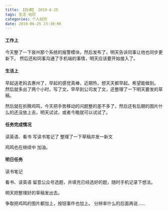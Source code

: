 ```yaml
---
title: 【日课】 2019-6-25
tags: 生活 经历
categories: 个人经历
date: 2019-06-25 23:30:00
---
```


#### 工作上

今天整了一下泉州那个系统的报警模块，然后发布了，明天告诉同事让他也同步更新下。
然后还和同事沟通了手机端的事情，明天应该要开始接入了。

#### 生活上

早起送老妈去惠州了，早起的感觉真棒，近期热，想天天都早起。希望能做到。
然后就多出了两个小时，写了文，早早到公司发了文，还整理了一下明天要发的草稿。

然后就在折腾鸡鸣，今天把手势移动的问题整的差不多了，然后还有后期的图片什么的还没放上去，明天试试，或者今晚就可以试试了。

#### 任务完成情况

读英语、看书
写读书笔记了
整理了一下草稿并发一新文

鸡鸣也在继续中
加油。

#### 明日任务

读书笔记

看书、读英语
留意公众号选题，并填充已经选好的题，随时手机记录下想法。

明天把整理好的草稿发出去。

争取把鸡鸣的图片都加上，按钮事件也加上。
分辨率什么的后面再说……
